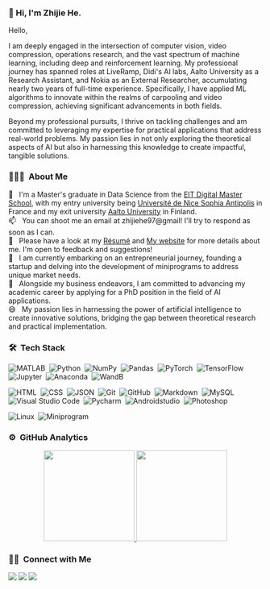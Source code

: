 ### 👋 Hi, I'm Zhijie He.
Hello,

I am deeply engaged in the intersection of computer vision, video compression, operations research, and the vast spectrum of machine learning, including deep and reinforcement learning. My professional journey has spanned roles at LiveRamp, Didi's AI labs, Aalto University as a Research Assistant, and Nokia as an External Researcher, accumulating nearly two years of full-time experience. Specifically, I have applied ML algorithms to innovate within the realms of carpooling and video compression, achieving significant advancements in both fields.

Beyond my professional pursuits, I thrive on tackling challenges and am committed to leveraging my expertise for practical applications that address real-world problems. My passion lies in not only exploring the theoretical aspects of AI but also in harnessing this knowledge to create impactful, tangible solutions.

### 👨🏻‍💻 &nbsp;About Me

🔭 &nbsp; I'm a Master's graduate in Data Science from the [EIT Digital Master School](https://masterschool.eitdigital.eu/), with my entry university being [Université de Nice Sophia Antipolis](https://univ-cotedazur.eu/) in France and my exit university [Aalto University](https://www.aalto.fi/en) in Finland. \
📫 &nbsp; You can shoot me an email at zhijiehe97@gmail! I'll try to respond as soon as I can.\
📄 &nbsp; Please have a look at my [Résumé](https://zhijie-he.github.io/docs/zhijie_he_cv.pdf) and [My website](https://zhijie-he.github.io) for more details about me. I'm open to feedback and suggestions!\
🌱 &nbsp; I am currently embarking on an entrepreneurial journey, founding a startup and delving into the development of miniprograms to address unique market needs. \
🤔 &nbsp; Alongside my business endeavors, I am committed to advancing my academic career by applying for a PhD position in the field of AI applications. \
😄 &nbsp; My passion lies in harnessing the power of artificial intelligence to create innovative solutions, bridging the gap between theoretical research and practical implementation.

<!--
**Zhijie-He/Zhijie-He** is a ✨ _special_ ✨ repository because its `README.md` (this file) appears on your GitHub profile.

Here are some ideas to get you started:

- 🔭 I’m currently working on ...
- 🌱 I’m currently learning ...
- 👯 I’m looking to collaborate on ...
- 🤔 I’m looking for help with ...
- 💬 Ask me about ...
- 📫 How to reach me: ...
- 😄 Pronouns: ...
- ⚡ Fun fact: ...
-->

### 🛠 &nbsp;Tech Stack
![MATLAB](https://img.shields.io/badge/-MATLAB-05122A?style=flat&logo=matlab)&nbsp;
![Python](https://img.shields.io/badge/-Python-05122A?style=flat&logo=python)&nbsp;
![NumPy](https://img.shields.io/badge/-NumPy-05122A?style=flat&logo=numpy)&nbsp;
![Pandas](https://img.shields.io/badge/-Pandas-05122A?style=flat&logo=pandas)&nbsp;
![PyTorch](https://img.shields.io/badge/-PyTorch-05122A?style=flat&logo=pytorch)&nbsp;
![TensorFlow](https://img.shields.io/badge/-TensorFlow-05122A?style=flat&logo=tensorflow)&nbsp;
![Jupyter](https://img.shields.io/badge/-Jupyter-05122A?style=flat&logo=jupyter)&nbsp;
![Anaconda](https://img.shields.io/badge/-Anaconda-05122A?style=flat&logo=anaconda)&nbsp;
![WandB](https://img.shields.io/badge/-WandB-05122A?style=flat&logo=wandb)&nbsp;

![HTML](https://img.shields.io/badge/-HTML-05122A?style=flat&logo=HTML5)&nbsp;
![CSS](https://img.shields.io/badge/-CSS-05122A?style=flat&logo=CSS3&logoColor=1572B6)&nbsp;
![JSON](https://img.shields.io/badge/-JSON-05122A?style=flat&logo=json)&nbsp;
![Git](https://img.shields.io/badge/-Git-05122A?style=flat&logo=git)&nbsp;
![GitHub](https://img.shields.io/badge/-GitHub-05122A?style=flat&logo=github)&nbsp;
![Markdown](https://img.shields.io/badge/-Markdown-05122A?style=flat&logo=markdown)&nbsp;
![MySQL](https://img.shields.io/badge/-MySQL-05122A?style=flat&logo=mysql)&nbsp;
![Visual Studio Code](https://img.shields.io/badge/-Visual%20Studio%20Code-05122A?style=flat&logo=visual-studio-code&logoColor=007ACC)&nbsp;
![Pycharm](https://img.shields.io/badge/-Pycharm-05122A?style=flat&logo=pycharm)&nbsp;
![Androidstudio](https://img.shields.io/badge/-Androidstudio-05122A?style=flat&logo=androidstudio)&nbsp;
![Photoshop](https://img.shields.io/badge/-Photoshop-05122A?style=flat&logo=adobe-photoshop)&nbsp;

![Linux](https://img.shields.io/badge/-Linux-05122A?style=flat&logo=Linux)&nbsp;
![Miniprogram](https://img.shields.io/badge/-miniprogram-05122A?style=flat&logo=wechat)&nbsp;


### ⚙️ &nbsp;GitHub Analytics

<p align="center">
<a href="https://github.com/Zhijie-He">
  <img height="180em" src="https://github-readme-stats-eight-theta.vercel.app/api?username=Zhijie-He&show_icons=true&theme=algolia&include_all_commits=true&count_private=true"/>
  <img height="180em" src="https://github-readme-stats-eight-theta.vercel.app/api/top-langs/?username=Zhijie-He&layout=compact&langs_count=8&theme=algolia"/>
</a>
</p>


### 🤝🏻 &nbsp;Connect with Me

<p>
<a href="https://www.linkedin.com/in/zhijie-he"><img src="https://img.shields.io/badge/-Zhijie%20He-0077B5?style=flat&logo=Linkedin&logoColor=white"/></a>
<a href="mailto:zhijiehe97@gmail.com"><img src="https://img.shields.io/badge/-zhijiehe97@gmail.com-D14836?style=flat&logo=Gmail&logoColor=white"/></a>
<img src="https://img.shields.io/badge/-AlanSunburst-09B83E?style=flat&logo=wechat&logoColor=white"/>
</p>
